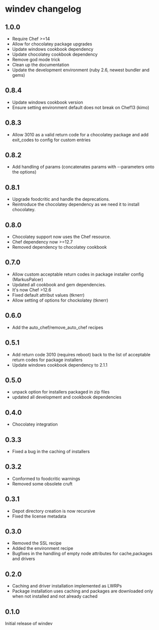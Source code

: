 # windev changelog

## 1.0.0

* Require Chef >=14
* Allow for chocolatey package upgrades
* Update windows cookbook dependency
* Update chocolatey cookbook dependency
* Remove god mode trick
* Clean up the documentation
* Update the development environment (ruby 2.6, newest bundler and gems)

## 0.8.4

* Update windows cookbook version
* Ensure setting environment default does not break on Chef13 (kimo)

## 0.8.3

* Allow 3010 as a valid return code for a chocolatey package and add exit_codes to config for custom entries

## 0.8.2

* Add handling of params (concatenates params with --parameters onto the options)

## 0.8.1

* Upgrade foodcritic and handle the deprecations.
* Reintroduce the chocolatey dependency as we need it to install chocolatey.
  
## 0.8.0

* Chocolatey support now uses the Chef resource.
* Chef dependency now >=12.7
* Removed dependency to chocolatey cookbook

## 0.7.0

* Allow custom acceptable return codes in package installer config (MarkusPalcer)
* Updated all cookbook and gem dependencies.
* It's now Chef >12.6
* Fixed default attribut values (tknerr)
* Allow setting of options for chockolatey (tknerr)

## 0.6.0

* Add the auto_chef/remove_auto_chef recipes

## 0.5.1

* Add return code 3010 (requires reboot) back to the list of acceptable return codes for package installers
* Update windows cookbook dependency to 2.1.1

## 0.5.0

* unpack option for installers packaged in zip files
* updated all development and cookbook dependencies

## 0.4.0

* Chocolatey integration

## 0.3.3

* Fixed a bug in the caching of installers

## 0.3.2

* Conformed to foodcritic warnings
* Removed some obsolete cruft

## 0.3.1

* Depot directory creation is now recursive
* Fixed the license metadata

## 0.3.0

* Removed the SSL recipe
* Added the environment recipe
* Bugfixes in the handling of empty node attributes for cache,packages and drivers

## 0.2.0

* Caching and driver installation implemented as LWRPs
* Package installation uses caching and packages are downloaded only when not installed and not already cached

## 0.1.0

Initial release of windev
